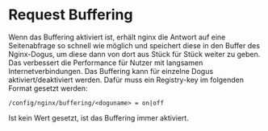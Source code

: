# Request Buffering

Wenn das Buffering aktiviert ist, erhält nginx die Antwort auf eine Seitenabfrage so schnell wie möglich und speichert diese
in den Buffer des Nginx-Dogus, um diese dann von dort aus Stück für Stück weiter zu geben. Das verbessert die Performance für
Nutzer mit langsamen Internetverbindungen.
Das Buffering kann für einzelne Dogus aktiviert/deaktiviert werden. Dafür muss ein Registry-key im folgenden Format gesetzt werden:
```
/config/nginx/buffering/<doguname> = on|off
```
Ist kein Wert gesetzt, ist das Buffering immer aktiviert.
